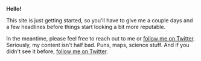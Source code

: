 **Hello!**

This site is just getting started, so you'll have to give me a couple days and a few headlines before things start looking a bit more reputable.

In the meantime, please feel free to reach out to me or [follow me on Twitter](https://twitter.com/isaac_schultz_). Seriously, my content isn't half bad. Puns, maps, science stuff. And if you didn't see it before, [follow me on Twitter](https://twitter.com/isaac_schultz_).

